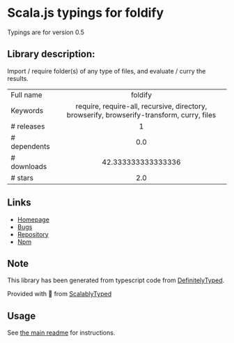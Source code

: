 
# Scala.js typings for foldify

Typings are for version 0.5

## Library description:
Import / require folder(s) of any type of files, and evaluate / curry the results.

|                    |                 |
| ------------------ | :-------------: |
| Full name          | foldify |
| Keywords           | require, require-all, recursive, directory, browserify, browserify-transform, curry, files |
| # releases         | 1 |
| # dependents       | 0.0 |
| # downloads        | 42.333333333333336 |
| # stars            | 2.0 |

## Links
- [Homepage](https://github.com/cellvia/foldify)
- [Bugs](https://github.com/cellvia/foldify/issues)
- [Repository](https://github.com/cellvia/foldify)
- [Npm](https://www.npmjs.com/package/foldify)
    


## Note
This library has been generated from typescript code from [DefinitelyTyped](https://definitelytyped.org).

Provided with :purple_heart: from [ScalablyTyped](https://github.com/oyvindberg/ScalablyTyped)

## Usage
See [the main readme](../../readme.md) for instructions.


